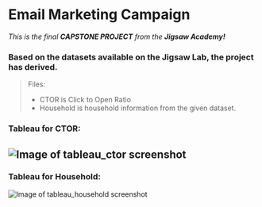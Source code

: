 # Email Marketing Campaign

_This is the final **CAPSTONE PROJECT** from the **Jigsaw Academy!**_

### Based on the datasets available on the Jigsaw Lab, the project has derived.

> Files:
> - CTOR is Click to Open Ratio 
> - Household is household information from the given dataset.

### Tableau for CTOR:

![Image of tableau_ctor screenshot](https://wjhmbq-dm2305.files.1drv.com/y4mXbMLXjwv3Vml9GTnWhnCo4jFmAleoXYewzJe7i352rOjP8ciMakiZh2K19p-kljU9zlHUGiDaHQu1S27-21j8a2MYk1rmn2ji3RTlBbuwhh5tyu_Pl5tbhTRYIqnBCEvo-XM6S_v6oOcqimRrMBGkE1r4a5x-aDpyObekA6ZB9MKLIAGL-kPsAPdTssWEjwb6tfTLmvIroY91BWQrG5UBA?width=1016&height=792&cropmode=none)
-----------------
### Tableau for Household:

![Image of tableau_household screenshot](https://wjhjbq-dm2305.files.1drv.com/y4m2mjc6wR8T4DaWLmFGpRkOxC493Hthpaj1Ky7DfNuKV2nPWIeKovhUOSJTVVuzwcXJzdPb8eMrZQInmpbHr-gXJd_a4pcbK3Q840I25FTkR3DBu9Wvj4ZsZZb6kwW4amHM5KDTItNHf_aRqhMs3sg8WqD3LiV0k2uNcAiJREVDK7s-u-aiojxVwm4vxOuztAmIyZ-_hiURi-enytgOLgHMg?width=1015&height=862&cropmode=none)
